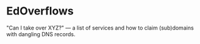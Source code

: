 # EdOverflows
"Can I take over XYZ?" — a list of services and how to claim (sub)domains with dangling DNS records.
